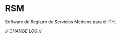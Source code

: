 # RSM                                           
                                                  
  
Software de Registro de Servicios Medicos para el ITH.

/*/  CHANGE LOG   /*/





